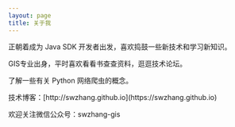 ```yaml
---
layout: page
title: 关于我
---
```



正朝着成为 Java SDK 开发者出发，喜欢捣鼓一些新技术和学习新知识。
<p>
GIS专业出身，平时喜欢看看书查查资料，逛逛技术论坛。
<p>
了解一些有关 Python 网络爬虫的概念。
<p>
技术博客：[http://swzhang.github.io](https://swzhang.github.io)
<p>
欢迎关注微信公众号：swzhang-gis
